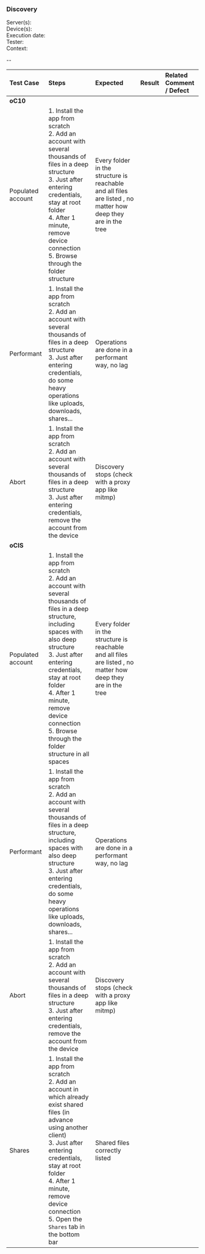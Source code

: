 ### Discovery

Server(s): <br>
Device(s): <br>
Execution date: <br>
Tester:  <br>
Context: <br>
 
--

 
| Test Case | Steps | Expected | Result | Related Comment / Defect | 
| :-------- | :---- | :------- | :----: | :------------------------- | 
|**oC10**||||||
| Populated account | 1. Install the app from scratch<br>2. Add an account with several thousands of files in a deep structure<br>3. Just after entering credentials, stay at root folder<br>4. After 1 minute, remove device connection<br>5. Browse through the folder structure | Every folder in the structure is reachable and all files are listed , no matter how deep they are in the tree  |  |
| Performant | 1. Install the app from scratch<br>2. Add an account with several thousands of files in a deep structure<br>3. Just after entering credentials, do some heavy operations like uploads, downloads, shares... | Operations are done in a performant way, no lag |  |
| Abort | 1. Install the app from scratch<br>2. Add an account with several thousands of files in a deep structure<br>3. Just after entering credentials, remove the account from the device | Discovery stops (check with a proxy app like mitmp) | |
|**oCIS**||||||
| Populated account | 1. Install the app from scratch<br>2. Add an account with several thousands of files in a deep structure, including spaces with also deep structure<br>3. Just after entering credentials, stay at root folder<br>4. After 1 minute, remove device connection<br>5. Browse through the folder structure in all spaces | Every folder in the structure is reachable and all files are listed , no matter how deep they are in the tree  |  |
| Performant | 1. Install the app from scratch<br>2. Add an account with several thousands of files in a deep structure, including spaces with also deep structure<br>3. Just after entering credentials, do some heavy operations like uploads, downloads, shares... | Operations are done in a performant way, no lag |  |
| Abort | 1. Install the app from scratch<br>2. Add an account with several thousands of files in a deep structure<br>3. Just after entering credentials, remove the account from the device | Discovery stops (check with a proxy app like mitmp) |  |
| Shares | 1. Install the app from scratch<br>2. Add an account in which already exist shared files (in advance using another client)<br>3. Just after entering credentials, stay at root folder<br>4. After 1 minute, remove device connection<br>5. Open the `Shares` tab in the bottom bar | Shared files correctly listed |  |
